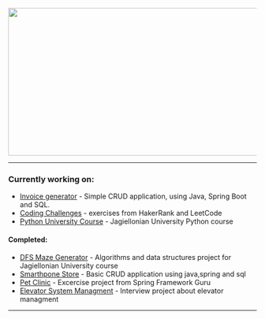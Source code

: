<p align="center"><img src="https://media.giphy.com/media/dWesBcTLavkZuG35MI/giphy.gif" width="600" height="300"  /></p>

---

### Currently working on:

 - [Invoice generator](https://github.com/muchovelli/Invoice-Generator) - Simple CRUD application, using Java, Spring Boot and SQL.
 - [Coding Challenges](https://github.com/muchovelli/Coding-Challenges) - exercises from HakerRank and LeetCode
 - [Python University Course](https://github.com/muchovelli/FAIS_Python) - Jagiellonian University Python course

#### Completed:
 - [DFS Maze Generator](https://github.com/muchovelli/DFS-Maze-Generator) - Algorithms and data structures project for Jagiellonian University course
 - [Smarthpone Store](https://github.com/muchovelli/SmartphoneStore) - Basic CRUD application using java,spring and sql
 - [Pet Clinic](https://github.com/muchovelli/Spring5-Pet-Clinic) - Excercise project from Spring Framework Guru
 - [Elevator System Managment](https://github.com/muchovelli/Elevator-Management-System) - Interview project about elevator managment

---


<!--
**muchovelli/muchovelli** is a ✨ _special_ ✨ repository because its `README.md` (this file) appears on your GitHub profile.

Here are some ideas to get you started:

- 🔭 I’m currently working on ...
- 🌱 I’m currently learning ...
- 👯 I’m looking to collaborate on ...
- 🤔 I’m looking for help with ...
- 💬 Ask me about ...
- 📫 How to reach me: ...
- 😄 Pronouns: ...
- ⚡ Fun fact: ...
-->
